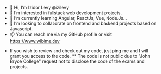 - 👋 Hi, I’m Izidor Levy @izilevy
- 👀 I’m interested in fullstack web development projects.
- 🌱 I’m currently learning Angular, ReactJs, Vue, Node.Js...
- 💞️ I’m looking to collaborate on frontend and backend projects based on Javascript.
- 📫 You can reach me via my GitHub profile or visit https://www.wibime.dev

* If you wish to review and check out my code, just ping me and I will grant you access to the code.
** The code is not public due to "John Bryce College" request not to disclose the code of the exams and projects.
